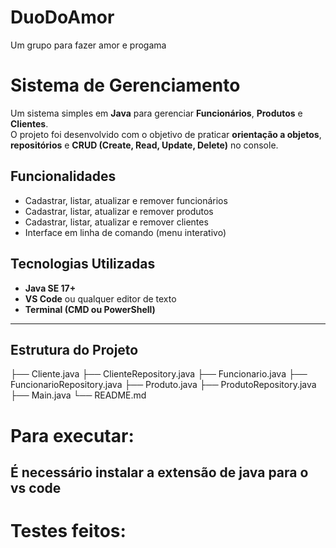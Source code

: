 # DuoDoAmor
Um grupo para fazer amor e progama
# Sistema de Gerenciamento

Um sistema simples em **Java** para gerenciar **Funcionários**, **Produtos** e **Clientes**.  
O projeto foi desenvolvido com o objetivo de praticar **orientação a objetos**, **repositórios** e **CRUD (Create, Read, Update, Delete)** no console.


## Funcionalidades

- Cadastrar, listar, atualizar e remover funcionários
- Cadastrar, listar, atualizar e remover produtos
- Cadastrar, listar, atualizar e remover clientes
- Interface em linha de comando (menu interativo)


##  Tecnologias Utilizadas

- **Java SE 17+**
- **VS Code** ou qualquer editor de texto
- **Terminal (CMD ou PowerShell)**

---

##  Estrutura do Projeto
├── Cliente.java
├── ClienteRepository.java
├── Funcionario.java
├── FuncionarioRepository.java
├── Produto.java
├── ProdutoRepository.java
├── Main.java
└── README.md



# Para executar:
## É necessário instalar a extensão de java para o vs code

# Testes feitos:
